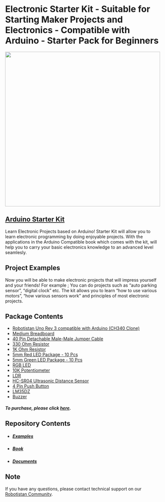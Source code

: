 # Electronic Starter Kit - Suitable for Starting Maker Projects and Electronics - Compatible with Arduino - Starter Pack for Beginners
<img src="https://user-images.githubusercontent.com/111511331/191202667-f24be024-e87b-4dde-99ef-3ee9a8b4f482.jpg" width="500" height="500">





## [Arduino Starter Kit](https://shop.robotistan.com/products/electronic-starter-kit-suitable-for-starting-maker-projects-and-electronics-compatible-with-arduino-starter-pack-for-beginners "Heading link")
Learn Electronic Projects based on Arduino! Starter Kit will allow you to learn electronic programming by doing enjoyable projects. With the applications in the Arduino Compatible book which comes with the kit, will help you to carry your basic electronics knowledge to an advanced level seamlesly.

## Project Examples
Now you will be able to make electronic projects that will impress yourself and your friends! For example ; You can do projects such as “auto parking sensor”, “digital clock” etc. The kit allows you to learn “how to use various motors”, “how various sensors work” and principles of most electronic projects. 

## Package Contents

- [Robotistan Uno Rev 3 compatible with Arduino (CH340 Clone)](https://shop.robotistan.com/products/robotistan-uno-with-headers-for-arduino-with-usb-cable-usb-chip-ch340?_pos=2&_sid=8430ed98f&_ss=r "Heading Link")
- [Medium Breadboard](https://shop.robotistan.com/products/standart-size-breadboard-830-holes?_pos=2&_sid=f37302e21&_ss=r "Heading Link")
- [40 Pin Detachable Male-Male Jumper Cable](https://shop.robotistan.com/products/jumper-wires-standards-26-awg-40-pack?_pos=1&_sid=e681b5c50&_ss=r "Heading Link")
- [330 Ohm Resistor](https://www.robotistan.com/14w-330r-direnc-paketi-10-adet "Heading Link")
- [1K Ohm Resistor](https://www.robotistan.com/14w-1k-direnc-paketi-10-adet "Heading Link")
- [5mm Red LED Package - 10 Pcs](https://www.robotistan.com/5mm-kirmizi-led-paketi-10-adet "Heading Link")
- [5mm Green LED Package - 10 Pcs](https://www.robotistan.com/5mm-yesil-led-paketi-10-adet "Heading Link")
- [RGB LED](https://www.robotistan.com/5mm-seffaf-rgb-led "Heading Link")
- [10K Potentiometer](https://www.robotistan.com/10k-potansiyometre-ayarli-direnc "Heading Link")
- [LDR](https://www.robotistan.com/5mm-ldr "Heading Link")
- [HC-SR04 Ultrasonic Distance Sensor](https://www.robotistan.com/hc-sr04-ultrasonik-mesafe-sensoru "Heading Link")
- [4 Pin Push Button](https://www.robotistan.com/4-pinli-push-buton-siyah-6x6x5mm "Heading Link")
- [LM35DZ](https://www.robotistan.com/lm35 "Heading Link")
- [Buzzer](https://www.robotistan.com/buzzer "Heading Link")



##### To purchase, please click [here](https://shop.robotistan.com/products/electronic-starter-kit-suitable-for-starting-maker-projects-and-electronics-compatible-with-arduino-starter-pack-for-beginners "Heading Link").

## Repository Contents
- ##### [Examples](https://github.com/Robotistan/ArduinoStarterKit/tree/main/Examples "Heading link") 
- ##### [Book](https://github.com/Robotistan/ArduinoStarterKit/tree/main/Book "Heading link")
- ##### [Documents](https://github.com/Robotistan/ArduinoStarterKit/tree/main/Documents "Heading link")

## Note
If you have any questions, please contact technical support on our [Robotistan Community](https://community.robotistan.com/).
